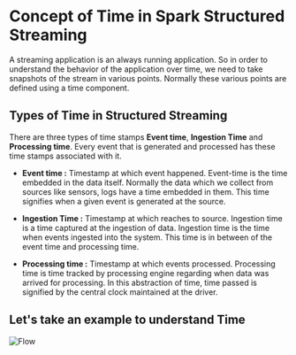 
# Concept of Time in Spark Structured Streaming

A streaming application is an always running application. So in order to understand the behavior of the application over time, we need to take snapshots of the stream in various points. Normally these various points are defined using a time component.

## Types of Time in Structured Streaming
There are three types of time stamps **Event time**, **Ingestion Time** and **Processing time**. Every event that is generated and processed has these time stamps associated with it.

 - **Event time :**  Timestamp at which event happened. Event-time is the time embedded in the data itself. Normally the data which we collect from sources like sensors, logs have a time embedded in them. This time signifies when a given event is generated at the source.
   
 - **Ingestion Time :** Timestamp at which reaches to source. Ingestion time is a time captured at the ingestion of data. Ingestion time is the time when events ingested into the system. This time is in between of the event time and processing time.
 - **Processing time :** Timestamp at which events processed. Processing time is time tracked by processing engine regarding when data was arrived for processing. In this abstraction of time, time passed is signified by the central clock maintained at the driver.

## Let's take an example to understand Time
![Flow](https://github.com/gurditsingh/blog/blob/gh-pages/_screenshots/time.jpg?raw=true)

<!--stackedit_data:
eyJoaXN0b3J5IjpbLTE5NjQyNTc1MTksLTE3MjAzMzQ5NTksLT
EwNTY2NzIxOTIsMTQyMDc5ODU2MSw4NTczNDUzNDIsMzk5Mzg0
MzYsMTk2NjQwMjc3NiwxODYzODg4OTk3LDc1MjIxMDM3NSwtMj
k5NjYxMjY5LC0xNTIyMzQxMjg3LC00NzQ0NjcxMjEsODU4NjIw
NDY0LDc4NzEyNzI1MSwtMTg0NzY5NjM3NywtMTY5MzEzODM1MS
wxNjU2MTMyNjI4LDI0MTczODQ3Nyw2ODQyMDUzNzAsMTYwMDQw
MzQzMV19
-->